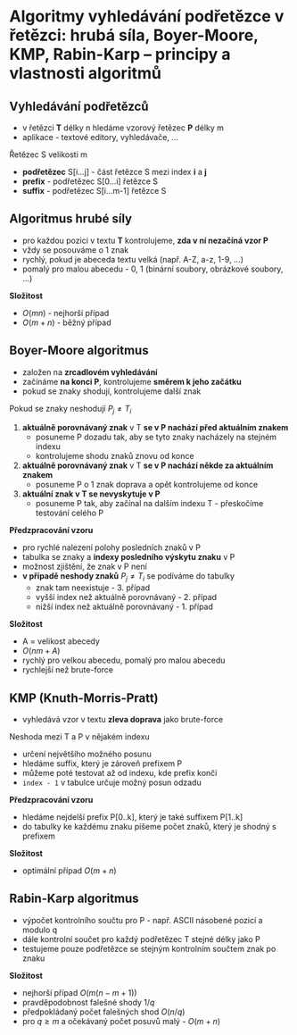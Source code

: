 # Algoritmy vyhledávání podřetězce v řetězci: hrubá síla, Boyer-Moore, KMP, Rabin-Karp – principy a vlastnosti algoritmů

## Vyhledávání podřetězců

- v řetězci **T** délky n hledáme vzorový řetězec **P** délky m
- aplikace - textové editory, vyhledávače, ...

Řetězec S velikosti m
- **podřetězec** S[i...j] - část řetězce S mezi index **i** a **j**
- **prefix** - podřetězec S[0...i] řetězce S
- **suffix** - podřetězec S[i...m-1] řetězce S

## Algoritmus hrubé síly

- pro každou pozici v textu **T** kontrolujeme, **zda v ní nezačíná vzor P**
- vždy se posouváme o 1 znak
- rychlý, pokud je abeceda textu velká (např. A-Z, a-z, 1-9, ...)
- pomalý pro malou abecedu - 0, 1 (binární soubory, obrázkové soubory, ...)

**Složitost**
- $O(mn)$ - nejhorší případ
- $O(m+n)$ - běžný případ

## Boyer-Moore algoritmus

- založen na **zrcadlovém vyhledávání**
- začínáme **na konci P**, kontrolujeme **směrem k jeho začátku**
- pokud se znaky shodují, kontrolujeme další znak

Pokud se znaky neshodují $P_{j} \neq T_{i}$
1. **aktuálně porovnávaný znak** v T **se v P nachází před aktuálním znakem**
	- posuneme P dozadu tak, aby se tyto znaky nacházely na stejném indexu
	- kontrolujeme shodu znaků znovu od konce
2. **aktuálně porovnávaný znak** v T **se v P nachází někde za aktuálním znakem**
	- posuneme P o 1 znak doprava a opět kontrolujeme od konce
3. **aktuální znak v T se nevyskytuje v P**
	- posuneme P tak, aby začínal na dalším indexu T - přeskočíme testování celého P

**Předzpracování vzoru**
- pro rychlé nalezení polohy posledních znaků v P
- tabulka se znaky a **indexy posledního výskytu znaku** v P
- možnost zjištění, že znak v P není
- **v případě neshody znaků**  $P_{j} \neq T_{i}$ se podíváme do tabulky
	- znak tam neexistuje - 3. případ
	- vyšší index než aktuálně porovnávaný - 2. případ
	- nižší index než aktuálně porovnávaný - 1. případ

**Složitost**
- A = velikost abecedy
- $O(nm + A)$
- rychlý pro velkou abecedu, pomalý pro malou abecedu
- rychlejší než brute-force

## KMP (Knuth-Morris-Pratt)

- vyhledává vzor v textu **zleva doprava** jako brute-force

Neshoda mezi T a P v nějakém indexu
- určení největšího možného posunu
- hledáme suffix, který je zároveň prefixem P
- můžeme poté testovat až od indexu, kde prefix končí
- `index - 1` v tabulce určuje možný posun odzadu

**Předzpracování vzoru**
- hledáme nejdelší prefix P[0..k], který je také suffixem P[1..k]
- do tabulky ke každému znaku píšeme počet znaků, který je shodný s prefixem

**Složitost**
- optimální případ $O(m+n)$

## Rabin-Karp algoritmus

- výpočet kontrolního součtu pro P - např. ASCII násobené pozicí a modulo q
- dále kontrolní součet pro každý podřetězec T stejné délky jako P
- testujeme pouze podřetězce se stejným kontrolním součtem znak po znaku

**Složitost**
- nejhorší případ $O(m(n-m+1))$
- pravděpodobnost falešné shody $1/q$
- předpokládaný počet falešných shod $O(n/q)$
- pro $q \geq m$ a očekávaný počet posuvů malý - $O(m+n)$